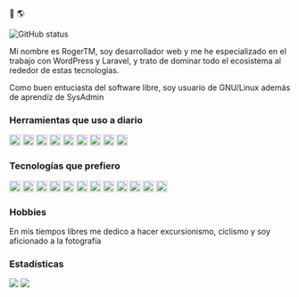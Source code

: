 👋 🌎

<img alt="GitHub status" src="https://img.shields.io/badge/Compiling-my%20code%20is%20compiling-blue">

Mi nombre es RogerTM, soy desarrollador web y me he especializado en el trabajo con WordPress y Laravel, y trato de dominar todo el ecosistema al rededor de estas tecnologías.

Como buen entuciasta del software libre, soy usuario de GNU/Linux además de aprendíz de SysAdmin

### Herramientas que uso a diario

<img src="https://devicons.github.io/devicon/devicon.git/icons/linux/linux-plain.svg" alt="Linux" width="20" height="20"> <img src="https://devicons.github.io/devicon/devicon.git/icons/ubuntu/ubuntu-plain.svg" alt="Ubuntu" width="20" height="20"> <img src="https://devicons.github.io/devicon/devicon.git/icons/firefox/firefox-plain.svg" alt="Firefox" width="20" height="20"> <img src="https://devicons.github.io/devicon/devicon.git/icons/apache/apache-plain.svg" alt="Apache" width="20" height="20"> <img src="https://devicons.github.io/devicon/devicon.git/icons/github/github-original.svg" alt="GitHub" width="20" height="20"> <img src="https://devicons.github.io/devicon/devicon.git/icons/gitlab/gitlab-original.svg" alt="GitLab" width="20" height="20"> <img src="https://devicons.github.io/devicon/devicon.git/icons/nodejs/nodejs-original.svg" alt="Node" width="20" height="20"> <img src="https://devicons.github.io/devicon/devicon.git/icons/ssh/ssh-original-wordmark.svg" alt="SSH" width="20" height="20"> <img src="https://devicons.github.io/devicon/devicon.git/icons/google/google-original.svg" alt="Google" width="20" height="20">

### Tecnologías que prefiero

<img src="https://devicons.github.io/devicon/devicon.git/icons/html5/html5-original.svg" alt="HTML5" width="20" height="20"> <img src="https://devicons.github.io/devicon/devicon.git/icons/css3/css3-original.svg" alt="CSS3" width="20" height="20"> <img src="https://devicons.github.io/devicon/devicon.git/icons/javascript/javascript-original.svg" alt="Javascript" width="20" height="20"> <img src="https://devicons.github.io/devicon/devicon.git/icons/bootstrap/bootstrap-plain.svg" alt="Bootstrap" width="20" height="20"> <img src="https://devicons.github.io/devicon/devicon.git/icons/sass/sass-original.svg" alt="Sass" width="20" height="20"> <img src="https://devicons.github.io/devicon/devicon.git/icons/vuejs/vuejs-original.svg" alt="Vue" width="20" height="20"> <img src="https://devicons.github.io/devicon/devicon.git/icons/npm/npm-original-wordmark.svg" alt="NPM" width="20" height="20"> <img src="https://devicons.github.io/devicon/devicon.git/icons/php/php-plain.svg" alt="PHP" width="20" height="20"> <img src="https://devicons.github.io/devicon/devicon.git/icons/mysql/mysql-original.svg" alt="MySQL" width="20" height="20"> <img src="https://devicons.github.io/devicon/devicon.git/icons/laravel/laravel-plain.svg" alt="Laravel" width="20" height="20"> <img src="https://devicons.github.io/devicon/devicon.git/icons/wordpress/wordpress-plain.svg" alt="WordPress" width="20" height="20"> <img src="https://devicons.github.io/devicon/devicon.git/icons/git/git-original.svg" alt="Git" width="20" height="20">

### Hobbies
En mis tiempos libres me dedico a hacer excursionismo, ciclismo y soy aficionado a la fotografía

### Estadísticas
<img src="https://github-readme-stats.vercel.app/api?username=rogertm&show_icons=true&theme=tokyonight" align="top"> <img src="https://github-readme-stats.anuraghazra1.vercel.app/api/top-langs/?username=rogertm&layout=compact&theme=tokyonight" align="top">

<!--
**rogertm/rogertm** is a ✨ _special_ ✨ repository because its `README.md` (this file) appears on your GitHub profile.

Here are some ideas to get you started:

- 🔭 I’m currently working on ...
- 🌱 I’m currently learning ...
- 👯 I’m looking to collaborate on ...
- 🤔 I’m looking for help with ...
- 💬 Ask me about ...
- 📫 How to reach me: ...
- 😄 Pronouns: ...
- ⚡ Fun fact: ...
-->
